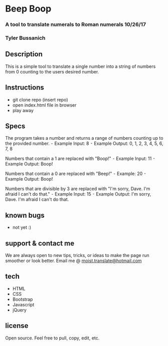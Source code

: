 # Beep Boop
### A tool to translate numerals to Roman numerals 10/26/17
### Tyler Bussanich

## Description

This is a simple tool to translate a single number into a string of numbers from 0 counting to the users desired number.

## Instructions

* git clone repo (insert repo)
* open index.html file in browser
* play away

## Specs

The program takes a number and returns a range of numbers counting up to the provided number.
⁃	Example Input: 8
⁃	Example Output: 0, 1, 2, 3, 4, 5, 6, 7, 8

Numbers that contain a 1 are replaced with "Boop!"
⁃	Example Input: 11
⁃	Example Output: Boop!

Numbers that contain a 0 are replaced with "Beep!"
⁃	Example: 20
⁃	Example Output: Boop!

Numbers that are divisible by 3 are replaced with "I'm sorry, Dave. I'm afraid I can't do that."
⁃	Example Input: 15
⁃	Example Output:  I'm sorry, Dave. I'm afraid I can't do that.



## known bugs

* not yet :)

## support & contact me

We are always open to new tips, tricks, or ideas to make the page run smoother or look better. Email me @ moist.translate@hotmail.com

## tech

* HTML
* CSS
* Bootstrap
* Javascript
* jQuery

## license

Open source. Feel free to pull, copy, edit, etc.
